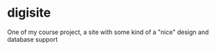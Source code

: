 # digisite
One of my course project, a site with some kind 
of a "nice" design and database support
